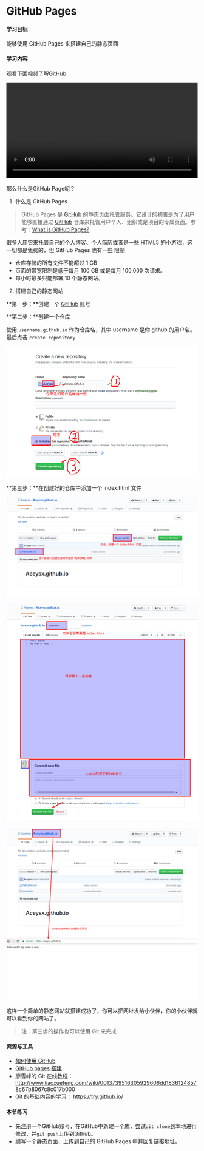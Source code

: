# GitHub Pages

#### 学习目标

能够使用 GitHub Pages 来搭建自己的静态页面

#### 学习内容

观看下面视频了解[GitHub](https://github.com):

<video width="100%" id="video" controls="" preload="auto" poster="">
      <source id="mp4" src="/video/First Look • Collaboration with Git and GitHub.mp4" type="video/mp4">
      <p>抱歉，你的浏览器不支持在线视频播放。</p>
</video>

那么什么是GitHub Page呢？
1. 什么是 GitHub Pages

> GitHub Pages 是 [GitHub](www.github.com) 的静态页面托管服务。它设计的初衷是为了用户能够直接通过  [GitHub](www.github.com) 仓库来托管用户个人、组织或是项目的专属页面。参考：[What is GitHub Pages?](http://link.zhihu.com/?target=https%3A//help.github.com/articles/what-is-github-pages/)

很多人用它来托管自己的个人博客、个人简历或者是一些 HTML5 的小游戏，这一切都是免费的，但 GitHub  Pages 也有一些 限制

- 仓库存储的所有文件不能超过 1 GB
- 页面的带宽限制是低于每月 100 GB 或是每月 100,000 次请求。
- 每小时最多只能部署 10 个静态网站。



2. 搭建自己的静态网站

**第一步：**创建一个 [GitHub](www.github.com) 账号

**第二步：**创建一个仓库

使用 `username.github.io` 作为仓库名，其中 username 是你 github 的用户名。最后点击 `create repository`

![](../assets/create1.png)

**第三步：**在创建好的仓库中添加一个 index.html 文件

![](../assets/create-index1.png)

![](../assets/create-index2.png)

![](../assets/create-finish.png )

这样一个简单的静态网站就搭建成功了，你可以把网址发给小伙伴，你的小伙伴就可以看到你的网站了。

> 注：第三步的操作也可以使用 Git 来完成

#### 资源与工具

- [如何使用 GitHub](https://www.zhihu.com/question/20070065)
- [GitHub pages 搭建](https://pages.github.com/)
- 廖雪峰的 Git 在线教程：<http://www.liaoxuefeng.com/wiki/0013739516305929606dd18361248578c67b8067c8c017b000>
- Git 的基础内容的学习： <https://try.github.io/>



#### 本节练习
- 先注册一个GitHub账号，在GitHub中新建一个库，尝试`git clone`到本地进行修改，并`git push`上传到Github。
- 编写一个静态页面，上传到自己的 GitHub Pages 中并回复链接地址。

